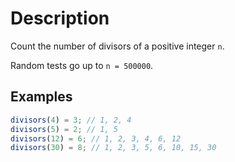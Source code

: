 # Description

Count the number of divisors of a positive integer `n`.

Random tests go up to `n = 500000`.

## Examples

```javascript
divisors(4) = 3; // 1, 2, 4
divisors(5) = 2; // 1, 5
divisors(12) = 6; // 1, 2, 3, 4, 6, 12
divisors(30) = 8; // 1, 2, 3, 5, 6, 10, 15, 30
```
